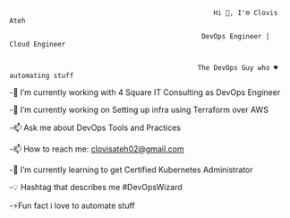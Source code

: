                                                        Hi 👋, I'm Clovis Ateh

                                                    DevOps Engineer | Cloud Engineer
                                          
                                                    
                                                   The DevOps Guy who ♥ automating stuff
                                                    
                                                    
-🏢 I’m currently working with 4 Square IT Consulting as DevOps Engineer

-🌱 I’m currently working on Setting up infra using Terraform over AWS

-📫 Ask me about DevOps Tools and Practices

-📫 How to reach me: clovisateh02@gmail.com

-🌱 I’m currently learning to get Certified Kubernetes Administrator

-💡 Hashtag that describes me #DevOpsWizard

-⚡Fun fact i love to automate stuff





